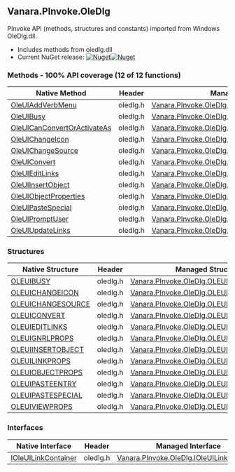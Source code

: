 ## Vanara.PInvoke.OleDlg  
PInvoke API (methods, structures and constants) imported from Windows OleDlg.dll.

- Includes methods from oledlg.dll  
- Current NuGet release: [![Nuget](https://img.shields.io/nuget/v/Vanara.PInvoke.OleDlg?logo=nuget&style=flat-square)![Nuget](https://img.shields.io/nuget/dt/Vanara.PInvoke.OleDlg?label=%20&style=flat-square)](https://www.nuget.org/packages/Vanara.PInvoke.OleDlg)  
### Methods - 100% API coverage (12 of 12 functions)  
Native Method | Header | Managed Method  
--- | --- | ---  
[OleUIAddVerbMenu](https://www.google.com/search?num=5&q=OleUIAddVerbMenuA+site%3Adocs.microsoft.com) | oledlg.h | [Vanara.PInvoke.OleDlg.OleUIAddVerbMenu](https://github.com/dahall/Vanara/search?l=C%23&q=OleUIAddVerbMenu)  
[OleUIBusy](https://www.google.com/search?num=5&q=OleUIBusyA+site%3Adocs.microsoft.com) | oledlg.h | [Vanara.PInvoke.OleDlg.OleUIBusy](https://github.com/dahall/Vanara/search?l=C%23&q=OleUIBusy)  
[OleUICanConvertOrActivateAs](https://www.google.com/search?num=5&q=OleUICanConvertOrActivateAs+site%3Adocs.microsoft.com) | oledlg.h | [Vanara.PInvoke.OleDlg.OleUICanConvertOrActivateAs](https://github.com/dahall/Vanara/search?l=C%23&q=OleUICanConvertOrActivateAs)  
[OleUIChangeIcon](https://www.google.com/search?num=5&q=OleUIChangeIconA+site%3Adocs.microsoft.com) | oledlg.h | [Vanara.PInvoke.OleDlg.OleUIChangeIcon](https://github.com/dahall/Vanara/search?l=C%23&q=OleUIChangeIcon)  
[OleUIChangeSource](https://www.google.com/search?num=5&q=OleUIChangeSourceA+site%3Adocs.microsoft.com) | oledlg.h | [Vanara.PInvoke.OleDlg.OleUIChangeSource](https://github.com/dahall/Vanara/search?l=C%23&q=OleUIChangeSource)  
[OleUIConvert](https://www.google.com/search?num=5&q=OleUIConvertA+site%3Adocs.microsoft.com) | oledlg.h | [Vanara.PInvoke.OleDlg.OleUIConvert](https://github.com/dahall/Vanara/search?l=C%23&q=OleUIConvert)  
[OleUIEditLinks](https://www.google.com/search?num=5&q=OleUIEditLinksA+site%3Adocs.microsoft.com) | oledlg.h | [Vanara.PInvoke.OleDlg.OleUIEditLinks](https://github.com/dahall/Vanara/search?l=C%23&q=OleUIEditLinks)  
[OleUIInsertObject](https://www.google.com/search?num=5&q=OleUIInsertObjectA+site%3Adocs.microsoft.com) | oledlg.h | [Vanara.PInvoke.OleDlg.OleUIInsertObject](https://github.com/dahall/Vanara/search?l=C%23&q=OleUIInsertObject)  
[OleUIObjectProperties](https://www.google.com/search?num=5&q=OleUIObjectPropertiesA+site%3Adocs.microsoft.com) | oledlg.h | [Vanara.PInvoke.OleDlg.OleUIObjectProperties](https://github.com/dahall/Vanara/search?l=C%23&q=OleUIObjectProperties)  
[OleUIPasteSpecial](https://www.google.com/search?num=5&q=OleUIPasteSpecialA+site%3Adocs.microsoft.com) | oledlg.h | [Vanara.PInvoke.OleDlg.OleUIPasteSpecial](https://github.com/dahall/Vanara/search?l=C%23&q=OleUIPasteSpecial)  
[OleUIPromptUser](https://www.google.com/search?num=5&q=OleUIPromptUserA+site%3Adocs.microsoft.com) | oledlg.h | [Vanara.PInvoke.OleDlg.OleUIPromptUser](https://github.com/dahall/Vanara/search?l=C%23&q=OleUIPromptUser)  
[OleUIUpdateLinks](https://www.google.com/search?num=5&q=OleUIUpdateLinksA+site%3Adocs.microsoft.com) | oledlg.h | [Vanara.PInvoke.OleDlg.OleUIUpdateLinks](https://github.com/dahall/Vanara/search?l=C%23&q=OleUIUpdateLinks)  
### Structures  
Native Structure | Header | Managed Structure  
--- | --- | ---  
[OLEUIBUSY](https://www.google.com/search?num=5&q=OLEUIBUSY+site%3Adocs.microsoft.com) | oledlg.h | [Vanara.PInvoke.OleDlg.OLEUIBUSY](https://github.com/dahall/Vanara/search?l=C%23&q=OLEUIBUSY)  
[OLEUICHANGEICON](https://www.google.com/search?num=5&q=OLEUICHANGEICON+site%3Adocs.microsoft.com) | oledlg.h | [Vanara.PInvoke.OleDlg.OLEUICHANGEICON](https://github.com/dahall/Vanara/search?l=C%23&q=OLEUICHANGEICON)  
[OLEUICHANGESOURCE](https://www.google.com/search?num=5&q=OLEUICHANGESOURCE+site%3Adocs.microsoft.com) | oledlg.h | [Vanara.PInvoke.OleDlg.OLEUICHANGESOURCE](https://github.com/dahall/Vanara/search?l=C%23&q=OLEUICHANGESOURCE)  
[OLEUICONVERT](https://www.google.com/search?num=5&q=OLEUICONVERT+site%3Adocs.microsoft.com) | oledlg.h | [Vanara.PInvoke.OleDlg.OLEUICONVERT](https://github.com/dahall/Vanara/search?l=C%23&q=OLEUICONVERT)  
[OLEUIEDITLINKS](https://www.google.com/search?num=5&q=OLEUIEDITLINKS+site%3Adocs.microsoft.com) | oledlg.h | [Vanara.PInvoke.OleDlg.OLEUIEDITLINKS](https://github.com/dahall/Vanara/search?l=C%23&q=OLEUIEDITLINKS)  
[OLEUIGNRLPROPS](https://www.google.com/search?num=5&q=OLEUIGNRLPROPS+site%3Adocs.microsoft.com) | oledlg.h | [Vanara.PInvoke.OleDlg.OLEUIGNRLPROPS](https://github.com/dahall/Vanara/search?l=C%23&q=OLEUIGNRLPROPS)  
[OLEUIINSERTOBJECT](https://www.google.com/search?num=5&q=OLEUIINSERTOBJECT+site%3Adocs.microsoft.com) | oledlg.h | [Vanara.PInvoke.OleDlg.OLEUIINSERTOBJECT](https://github.com/dahall/Vanara/search?l=C%23&q=OLEUIINSERTOBJECT)  
[OLEUILINKPROPS](https://www.google.com/search?num=5&q=OLEUILINKPROPS+site%3Adocs.microsoft.com) | oledlg.h | [Vanara.PInvoke.OleDlg.OLEUILINKPROPS](https://github.com/dahall/Vanara/search?l=C%23&q=OLEUILINKPROPS)  
[OLEUIOBJECTPROPS](https://www.google.com/search?num=5&q=OLEUIOBJECTPROPS+site%3Adocs.microsoft.com) | oledlg.h | [Vanara.PInvoke.OleDlg.OLEUIOBJECTPROPS](https://github.com/dahall/Vanara/search?l=C%23&q=OLEUIOBJECTPROPS)  
[OLEUIPASTEENTRY](https://www.google.com/search?num=5&q=OLEUIPASTEENTRY+site%3Adocs.microsoft.com) | oledlg.h | [Vanara.PInvoke.OleDlg.OLEUIPASTEENTRY](https://github.com/dahall/Vanara/search?l=C%23&q=OLEUIPASTEENTRY)  
[OLEUIPASTESPECIAL](https://www.google.com/search?num=5&q=OLEUIPASTESPECIAL+site%3Adocs.microsoft.com) | oledlg.h | [Vanara.PInvoke.OleDlg.OLEUIPASTESPECIAL](https://github.com/dahall/Vanara/search?l=C%23&q=OLEUIPASTESPECIAL)  
[OLEUIVIEWPROPS](https://www.google.com/search?num=5&q=OLEUIVIEWPROPS+site%3Adocs.microsoft.com) | oledlg.h | [Vanara.PInvoke.OleDlg.OLEUIVIEWPROPS](https://github.com/dahall/Vanara/search?l=C%23&q=OLEUIVIEWPROPS)  
### Interfaces  
Native Interface | Header | Managed Interface  
--- | --- | ---  
[IOleUILinkContainer](https://www.google.com/search?num=5&q=IOleUILinkContainer+site%3Adocs.microsoft.com) | oledlg.h | [Vanara.PInvoke.OleDlg.IOleUILinkContainer](https://github.com/dahall/Vanara/search?l=C%23&q=IOleUILinkContainer)  

